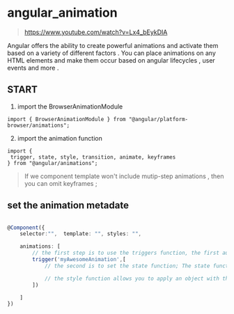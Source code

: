 # angular_animation

> https://www.youtube.com/watch?v=Lx4_bEykDIA

Angular offers the ability to create powerful animations and activate them based on a variety of different factors . You can place animations on any HTML elements and make them occur based on angular lifecycles , user events and more . 

## START 

1. import the BrowserAnimationModule 

```
import { BrowserAnimationModule } from "@angular/platform-browser/animations";

```

2. import the animation function

```
import {
 trigger, state, style, transition, animate, keyframes
} from "@angular/animations";

```

> If we component template won't include mutip-step animations ,  then you can omit keyframes ;

## set the animation metadate

```ts

@Component({
    selector:"",  template: "", styles: "",

    animations: [
        // the first step is to use the triggers function, the first auguments accepts the name of the trigger and the second arguments will accpet all the other innovation functions that we imported 
        trigger('myAwesomeAnimation',[
            // the second is to set the state function; The state function allow you to define different states that you can in transition between , the first argument accept a unique name , the seconf argument accepts the style function 

            // the style function allows you to apply an object with the web animation
        ])

    ]
})


```